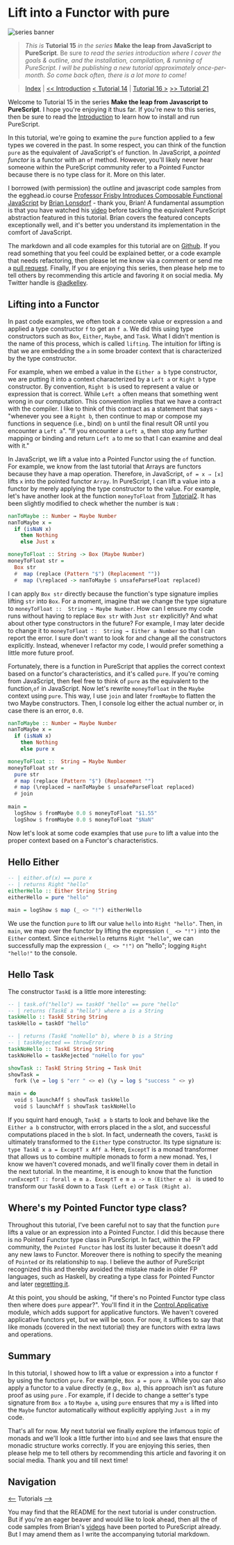# Lift into a Functor with pure
![series banner](../resources/glitched-abstract.jpg)

> *This is* **Tutorial 15** *in the series* **Make the leap from JavaScript to PureScript**. Be sure
> *to read the series introduction where I cover the goals & outline, and the installation,*
> *compilation, & running of PureScript. I will be publishing a new tutorial approximately*
> *once-per-month. So come back often, there is a lot more to come!*

> [Index](https://github.com/adkelley/javascript-to-purescript/tree/master/index.md) | [<< Introduction](https://github.com/adkelley/javascript-to-purescript) [< Tutorial 14](https://github.com/adkelley/javascript-to-purescript/tree/master/tut14) | [Tutorial 16 >](https://github.com/adkelley/javascript-to-purescript/tree/master/tut16) [>> Tutorial 21](https://github.com/adkelley/javascript-to-purescript/tree/master/tut21)

Welcome to Tutorial 15 in the series **Make the leap from Javascript to PureScript**.  I hope you're enjoying it thus far.  If you're new to this series, then be sure to read the [Introduction](https://github.com/adkelley/javascript-to-purescript) to learn how to install and run PureScript.

In this tutorial, we're going to examine the `pure` function applied to a few types we covered in the past.  In some respect, you can think of the function `pure` as the equivalent of JavaScript's `of` function. In JavaScript, a *pointed functor* is a functor with an `of` method.  However, you'll likely never hear someone within the PureScript community refer to a Pointed Functor because there is no type class for it.  More on this later.

I borrowed (with permission) the outline and javascript code samples from the egghead.io course [Professor Frisby Introduces Composable Functional JavaScript](https://egghead.io/courses/professor-frisby-introduces-composable-functional-javascript) by
[Brian Lonsdorf](https://github.com/DrBoolean) - thank you, Brian! A fundamental assumption is that you have watched his [video](https://egghead.io/lessons/javascript-lifting-into-a-pointed-functor) before tackling the equivalent PureScript abstraction featured in this tutorial.  Brian covers the featured concepts exceptionally well, and it's better you understand its implementation in the comfort of JavaScript.

The markdown and all code examples for this tutorial are on [Github](https://github.com/adkelley/javascript-to-purescript/tree/master/tut15).  If you read something that you feel could be explained better, or a code example that needs refactoring, then please let me know via a comment or send me a [pull request](https://github.com/adkelley/javascript-to-purescript/tree/master/tut14).  Finally, If you are enjoying this series, then please help me to tell others by recommending this article and favoring it on social media.  My Twitter handle is [@adkelley](https://twitter.com/adkelley).

## Lifting into a Functor
In past code examples, we often took a concrete value or expression `a` and applied a type constructor `f` to get an `f a`.   We did this using type constructors such as `Box`, `Either`, `Maybe`, and `Task`.  What I didn't mention is the name of this process, which is called `lifting`. The intuition for lifting is that we are embedding the `a` in some broader context that is characterized by the type constructor.   

For example, when we embed a value in the `Either a b` type constructor, we are putting it into a context characterized by a `Left a` or `Right b` type constructor.  By convention, `Right b` is used to represent a value or expression that is correct.  While `Left a`  often means that something went wrong in our computation.  This convention implies that we have a contract with the compiler.  I like to think of this contract as a statement that says - "whenever you see a `Right b`, then continue to map or compose my functions in sequence (i.e., bind) on `b` until the final result OR until you encounter a `Left a`".  "If you encounter a `Left a`, then stop any further mapping or binding and return `Left a` to me so that I can examine and deal with it."

In JavaScript, we lift a value into a Pointed Functor using the `of` function.  For example, we know from the last tutorial that Arrays are functors because they have a map operation.  Therefore, in JavaScript, `of = x ⇒ [x] ` lifts `x` into the pointed functor `Array`.  In PureScript, I can lift a value into a functor by merely applying the type constructor to the value.  For example, let's have another look at the function `moneyToFloat` from [Tutorial2]().  It has been slightly modified to check whether the number is `NaN` :
```haskell
nanToMaybe :: Number → Maybe Number
nanToMaybe x =
  if (isNaN x)
    then Nothing
    else Just x

moneyToFloat :: String -> Box (Maybe Number)
moneyToFloat str =
  Box str 
  #  map (replace (Pattern "$") (Replacement "")) 
  #  map (\replaced -> nanToMaybe $ unsafeParseFloat replaced)
```
I can apply `Box str` directly because the function's type signature implies lifting `str` into `Box`.  For a moment, imagine that we change the type signature to `moneyToFloat ::  String → Maybe Number`.  How can I ensure my code runs without having to replace `Box str` with `Just str` explicitly?  And what about other type constructors in the future? For example, I may later decide to change it to `moneyToFloat ::  String → Either a Number` so that I can report the error.  I sure don't want to look for and change all the constructors explicitly. Instead, whenever I refactor my code, I would prefer something a little more future proof.

Fortunately, there is a function in PureScript that applies the correct context based on a functor's characteristics, and it's called `pure`.  If you're coming from JavaScript, then feel free to think of `pure` as the equivalent to the function,`of` in JavaScript.    Now let's rewrite `moneyToFloat` in the `Maybe` context using `pure`.  This way, I use `join` and later `fromMaybe` to flatten the two Maybe constructors.  Then, I console log either the actual number or, in case there is an error, `0.0`. 

```haskell
nanToMaybe :: Number → Maybe Number
nanToMaybe x =
  if (isNaN x)
    then Nothing
    else pure x

moneyToFloat ::  String → Maybe Number
moneyToFloat str =
  pure str
  # map (replace (Pattern "$") (Replacement "")
  # map (\replaced → nanToMaybe $ unsafeParseFloat replaced)
  # join
 
main =
  logShow $ fromMaybe 0.0 $ moneyToFloat "$1.55"
  logShow $ fromMaybe 0.0 $ moneyToFloat "$NaN"
```
Now let's look at some code examples that use `pure`  to lift a value into the proper context based on a Functor's characteristics.

## Hello Either
```haskell
-- | either.of(x) == pure x
-- | returns Right "hello"
eitherHello :: Either String String
eitherHello = pure "hello"

main = logShow $ map (_ <> "!") eitherHello
```
We use the function `pure` to lift our value `hello` into `Right "hello"`.   Then, in `main`, we map over the functor by lifting the expression `(_ <> "!")` into the `Either` context.  Since `eitherHello` returns `Right "hello"`, we can successfully map the expression `(_ <> "!")`  on "hello"; logging `Right "hello!"` to the console.  

## Hello Task
The constructor `TaskE` is a little more interesting:
```haskell
-- | task.of("hello") == taskOf "hello" == pure "hello"
-- | returns (TaskE a "hello") where a is a String
taskHello :: TaskE String String
taskHello = taskOf "hello"

-- | returns (TaskE "noHello" b), where b is a String
-- | taskRejected == throwError
taskNoHello :: TaskE String String
taskNoHello = taskRejected "noHello for you"

showTask :: TaskE String String → Task Unit
showTask =
  fork (\e → log $ "err " <> e) (\y → log $ "success " <> y)

main = do
  void $ launchAff $ showTask taskHello
  void $ launchAff $ showTask taskNoHello
```
If you squint hard enough, `TaskE a b`  starts to look and behave like the `Either a b` constructor, with errors placed in the `a` slot, and successful computations placed in the `b` slot.  In fact, underneath the covers, `TaskE` is ultimately transformed to the  `Either` type constructor.  Its type signature is: `type TaskE x a = ExceptT x Aff a`.  Here, `ExceptT` is a monad transformer that allows us to combine multiple monads to form a new monad.  Yes, I know we haven't covered monads, and we'll finally cover them in detail in the next tutorial.  In the meantime, it is enough to know that the function `runExceptT :: forall e m a. ExceptT e m a -> m (Either e a) ` is used to transform our `TaskE` down to a `Task (Left e)` or `Task (Right a)`.

## Where's my Pointed Functor type class?
Throughout this tutorial, I've been careful not to say that the function `pure`  lifts a value or an expression into a Pointed Functor.  I did this because there is no Pointed Functor type class in PureScript.  In fact, within the FP community, the `Pointed Functor` has lost its luster because it doesn't add any new laws to Functor. Moreover there is nothing to specify the meaning of `Pointed` or its relationship to `map`.  I believe the author of PureScript recognized this and thereby avoided the mistake made in older FP languages, such as Haskell, by creating a type class for Pointed Functor and later [regretting it](https://wiki.haskell.org/Why_not_Pointed%3F). 

At this point, you should be asking, "if there's no Pointed Functor type class then where does `pure` appear?".  You'll find it in the [Control.Applicative](https://pursuit.purescript.org/packages/purescript-prelude/4.0.1/docs/Control.Applicative#v:pure) module, which adds support for applicative functors.  We haven't covered applicative functors yet, but we will be soon.  For now, it suffices to say that like monads (covered in the next tutorial) they are functors with extra laws and operations.
 
## Summary
In this tutorial, I showed how to lift a value or expression `a` into a functor `f` by using the function `pure`.  For example, `Box a = pure a`.  While you can also apply a functor to a value directly  (e.g., `Box a`),  this approach isn't as future proof as using `pure` .  For example, if I decide to change a setter's type signature from `Box a`  to `Maybe a`, using `pure` ensures that my `a` is lifted into the `Maybe` functor automatically without explicitly applying `Just a` in my code.

That's all for now. My next tutorial we finally explore the infamous topic of monads and we'll look a little further into `bind` and see laws that ensure the monadic structure works correctly. If you are enjoying this series, then please help me to tell others by recommending this article and favoring it on social media. Thank you and till next time!


## Navigation
[<--](https://github.com/adkelley/javascript-to-purescript/tree/master/tut14) Tutorials [-->](https://github.com/adkelley/javascript-to-purescript/tree/master/tut16)

You may find that the README for the next tutorial is under construction. But if you're an eager beaver and would like to look ahead, then all the of code samples from Brian's [videos](https://egghead.io/courses/professor-frisby-introduces-composable-functional-javascript) have been ported to PureScript already. But I may amend them as I write the accompanying tutorial markdown.  
